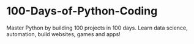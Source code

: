 # 100-Days-of-Python-Coding
Master Python by building 100 projects in 100 days. Learn data science, automation, build websites, games and apps! 
